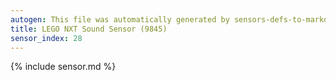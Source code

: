 ```yaml
---
autogen: This file was automatically generated by sensors-defs-to-markdown.py
title: LEGO NXT Sound Sensor (9845)
sensor_index: 28
---
```


{% include sensor.md %}
